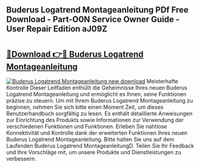 ## Buderus Logatrend Montageanleitung PDf Free Download - Part-O0N Service Owner Guide - User Repair Edition aJ09Z

# <h2><a href="http://df6m2ib.blite.top/?on=Buderus+Logatrend+Montageanleitung">🔗Download 👉🔴 Buderus Logatrend Montageanleitung</a></h2>

[![Buderus Logatrend Montageanleitung new download](https://i.imgur.com/lujVjoI.png)](http://df6m2ib.blite.top/?on=Buderus+Logatrend+Montageanleitung)
Meisterhafte Kontrolle Dieser Leitfaden enthüllt die Geheimnisse Ihres neuen Buderus Logatrend Montageanleitung und ermöglicht es Ihnen, seine Funktionen präzise zu steuern. Um mit Ihrem Buderus Logatrend Montageanleitung zu beginnen, nehmen Sie sich bitte einen Moment Zeit, um dieses Benutzerhandbuch sorgfältig zu lesen. Es enthält detaillierte Anweisungen zur Einrichtung des Produkts sowie Informationen zur Verwendung der verschiedenen Funktionen und Funktionen. Erleben Sie nahtlose Konnektivität und Kontrolle dank der erweiterten Funktionen Ihres neuen Buderus Logatrend Montageanleitung. Bitte halten Sie uns auf dem Laufenden Buderus Logatrend MontageanleitungD. Teilen Sie Ihr Feedback und Ihre Vorschläge mit, um unsere Produkte und Dienstleistungen zu verbessern.
